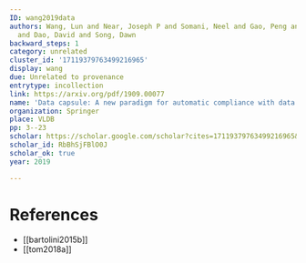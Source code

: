 ```yaml
---
ID: wang2019data
authors: Wang, Lun and Near, Joseph P and Somani, Neel and Gao, Peng and Low, Andrew
  and Dao, David and Song, Dawn
backward_steps: 1
category: unrelated
cluster_id: '17119379763499216965'
display: wang
due: Unrelated to provenance
entrytype: incollection
link: https://arxiv.org/pdf/1909.00077
name: 'Data capsule: A new paradigm for automatic compliance with data privacy regulations'
organization: Springer
place: VLDB
pp: 3--23
scholar: https://scholar.google.com/scholar?cites=17119379763499216965&as_sdt=2005&sciodt=0,5&hl=en
scholar_id: RbBhSjFBlO0J
scholar_ok: true
year: 2019

---
```


# References

- [[bartolini2015b]]
- [[tom2018a]]